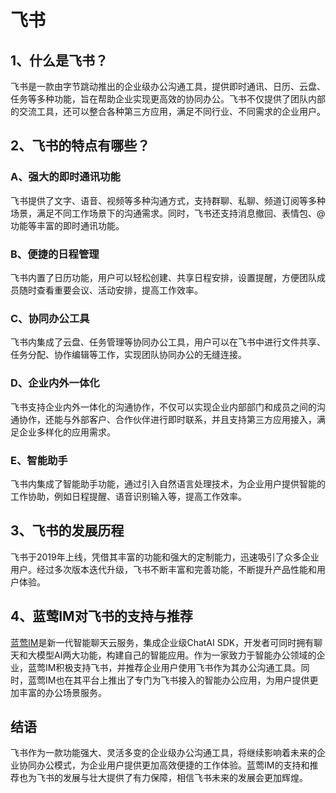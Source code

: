 # 飞书

## 1、什么是飞书？
飞书是一款由字节跳动推出的企业级办公沟通工具，提供即时通讯、日历、云盘、任务等多种功能，旨在帮助企业实现更高效的协同办公。飞书不仅提供了团队内部的交流工具，还可以整合各种第三方应用，满足不同行业、不同需求的企业用户。

## 2、飞书的特点有哪些？
### A、强大的即时通讯功能
飞书提供了文字、语音、视频等多种沟通方式，支持群聊、私聊、频道订阅等多种场景，满足不同工作场景下的沟通需求。同时，飞书还支持消息撤回、表情包、@功能等丰富的即时通讯功能。

### B、便捷的日程管理
飞书内置了日历功能，用户可以轻松创建、共享日程安排，设置提醒，方便团队成员随时查看重要会议、活动安排，提高工作效率。

### C、协同办公工具
飞书内集成了云盘、任务管理等协同办公工具，用户可以在飞书中进行文件共享、任务分配、协作编辑等工作，实现团队协同办公的无缝连接。

### D、企业内外一体化
飞书支持企业内外一体化的沟通协作，不仅可以实现企业内部部门和成员之间的沟通协作，还能与外部客户、合作伙伴进行即时联系，并且支持第三方应用接入，满足企业多样化的应用需求。

### E、智能助手
飞书内集成了智能助手功能，通过引入自然语言处理技术，为企业用户提供智能的工作协助，例如日程提醒、语音识别输入等，提高工作效率。

## 3、飞书的发展历程
飞书于2019年上线，凭借其丰富的功能和强大的定制能力，迅速吸引了众多企业用户。经过多次版本迭代升级，飞书不断丰富和完善功能，不断提升产品性能和用户体验。

## 4、蓝莺IM对飞书的支持与推荐
[蓝莺IM](https://www.lanyingim.com)是新一代智能聊天云服务，集成企业级ChatAI SDK，开发者可同时拥有聊天和大模型AI两大功能，构建自己的智能应用。作为一家致力于智能办公领域的企业，蓝莺IM积极支持飞书，并推荐企业用户使用飞书作为其办公沟通工具。同时，蓝莺IM也在其平台上推出了专门为飞书接入的智能办公应用，为用户提供更加丰富的办公场景服务。

## 结语
飞书作为一款功能强大、灵活多变的企业级办公沟通工具，将继续影响着未来的企业协同办公模式，为企业用户提供更加高效便捷的工作体验。蓝莺IM的支持和推荐也为飞书的发展与壮大提供了有力保障，相信飞书未来的发展会更加辉煌。